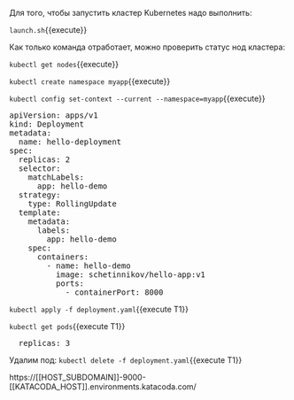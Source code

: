 Для того, чтобы запустить кластер Kubernetes надо выполнить: 

`launch.sh`{{execute}}

Как только команда отработает, можно проверить статус нод кластера:

`kubectl get nodes`{{execute}}

`kubectl create namespace myapp`{{execute}}

`kubectl config set-context --current --namespace=myapp`{{execute}}

<pre class="file" data-filename="./deployment.yaml" data-target="replace">
apiVersion: apps/v1
kind: Deployment
metadata:
  name: hello-deployment
spec:
  replicas: 2
  selector:
    matchLabels:
      app: hello-demo
  strategy:
    type: RollingUpdate
  template:
    metadata:
      labels:
        app: hello-demo
    spec:
      containers:
        - name: hello-demo
          image: schetinnikov/hello-app:v1
          ports:
            - containerPort: 8000
</pre>

`kubectl apply -f deployment.yaml`{{execute T1}}

`kubectl get pods`{{execute T1}}


<pre class="file" data-filename="./deployment.yaml" data-target="insert" data-marker="  replicas: 2">
  replicas: 3
</pre>

Удалим под:
`kubectl delete -f deployment.yaml`{{execute T1}}

https://[[HOST_SUBDOMAIN]]-9000-[[KATACODA_HOST]].environments.katacoda.com/
